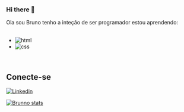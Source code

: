 ### Hi there 👋

Ola sou Bruno tenho a inteção de ser programador estou aprendendo:
<br>
<br>
<ul>
  <li><img src="https://img.shields.io/badge/HTML5-E34F26?style=for-the-badge&logo=html5&logoColor=white" alt="html"</li>
      <li><img src="https://img.shields.io/badge/CSS3-1572B6?style=for-the-badge&logo=css3&logoColor=white" alt="css"</li>
</ul>
<br>
<h2><b>Conecte-se</b></h2>
<a href="https://www.linkedin.com/in/brunnoisaias/"><img src="https://img.shields.io/badge/LinkedIn-0077B5?style=for-the-badge&logo=linkedin&logoColor=white" alt="Linkedin"></a>

[![Brunno stats](https://github-readme-stats.vercel.app/api?username=brunn0dev)](https://github.com/anuraghazra/github-readme-stats)
